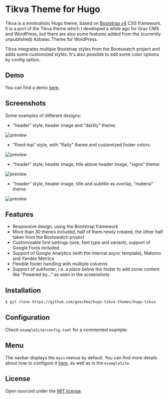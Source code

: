 # Tikva Theme for Hugo

Tikva is a minimalistic Hugo theme, based on [Bootstrap v4](https://getbootstrap.com/) CSS framework.
It is a port of the Tikva theme which I developed a while ago for Grav CMS and WordPress, but there are also some features added from the (currently unpublished) Azbalac Theme for WordPress. 

Tikva integrates multiple Bootstrap styles from the Bootswatch project and adds some customized styles.
It's also possible to edit some color options by config option.

## Demo

You can find a demo [here](https://themes.gohugo.io/theme/hugo-tikva/).

## Screenshots

Some examples of different designs:

 * "header" style, header image and "darkly" theme:

![preview](https://raw.githubusercontent.com/geschke/hugo-tikva/master/images/screenshot.png)

* "fixed-top" style, with "flatly" theme and customized footer colors:

![preview](https://raw.githubusercontent.com/geschke/hugo-tikva/master/images/screenshot01.png)

* "header" style, header image, title above header image, "signa" theme:

![preview](https://raw.githubusercontent.com/geschke/hugo-tikva/master/images/screenshot02.png)

* "header" style, header image, title and subtitle as overlay, "materia" theme:

![preview](https://raw.githubusercontent.com/geschke/hugo-tikva/master/images/screenshot03.png)


## Features

 * Responsive design, using the Bootstrap framework
 * More than 30 thenes included, half of them newly created, the other half taken from the Bootswatch project
 * Customizable font settings (size, font type and variant), support of Google Fonts included 
 * Support of Google Analytics (with the internal async template), Matomo and Yandex Metrica
 * Flexible footer handling with multiple columns
 * Support of subfooter, i.e. a place below the footer to add some content like "Powered by..." as seen in the screenshots



## Installation

```bash
$ git clone https://github.com/geschke/hugo-tikva themes/hugo-tikva
```


## Configuration

Check `exampleSite/config.toml` for a commented example.

## Menu

The navbar displays the `main` menus by default. You can find more details about how to configure it [here](https://gohugo.io/templates/menu-templates/), as well as in the `exampleSite`.

## License

Open sourced under the [MIT license](./LICENSE.md).
